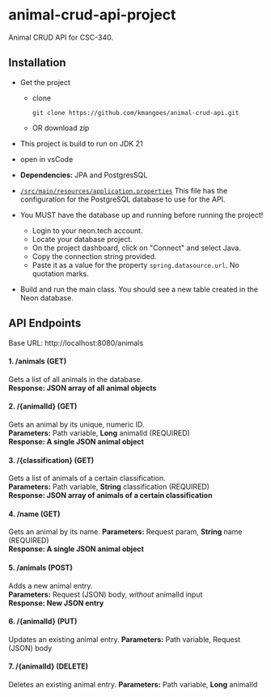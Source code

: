 # animal-crud-api-project
Animal CRUD API for CSC-340.

## Installation  
- Get the project
    - clone
        ```
      git clone https://github.com/kmangoes/animal-crud-api.git
        ```
    - OR download zip
 - This project is build to run on JDK 21
 - open in vsCode
 - **Dependencies:** JPA and PostgresSQL

 - [`/src/main/resources/application.properties`](https://github.com/csc340-uncg/f25-jpa-crud-api/blob/6b2860c4ad01ca46b6b62852ca966bfadc8dfc6a/src/main/resources/application.properties) This file has the configuration for the PostgreSQL database to use for the API.
  - You MUST have the database up and running before running the project!
    - Login to your neon.tech account.
    - Locate your database project.
    - On the project dashboard, click on "Connect" and select Java.
    - Copy the connection string provided.
    - Paste it as a value for the property `spring.datasource.url`. No quotation marks.
- Build and run the main class. You should see a new table created in the Neon database.
  
## API Endpoints  

Base URL: http://localhost:8080/animals
#### 1. /animals **(GET)**
Gets a list of all animals in the database.  
**Response: JSON array of all animal objects**

#### 2. /{animalId} **(GET)**  
Gets an animal by its unique, numeric ID.  
**Parameters:** Path variable, **Long** animalId (REQUIRED)  
**Response: A single JSON animal object**  

#### 3. /{classification} **(GET)**  
Gets a list of animals of a certain classification.  
**Parameters:** Path variable, **String** classification (REQUIRED)  
**Response: JSON array of animals of a certain classification**  

#### 4. /name **(GET)**  
Gets an animal by its name. 
**Parameters:** Request param, **String** name (REQUIRED)  
**Response: A single JSON animal object**  

#### 5. /animals **(POST)**  
Adds a new animal entry.  
**Parameters:** Request (JSON) body, *without* animalId input  
**Response: New JSON entry**  

#### 6. /{animalId} **(PUT)** 
Updates an existing animal entry. 
**Parameters:** Path variable, Request (JSON) body  

#### 7. /{animalId} **(DELETE)**
Deletes an existing animal entry.
**Parameters:** Path variable, **Long** animalId
